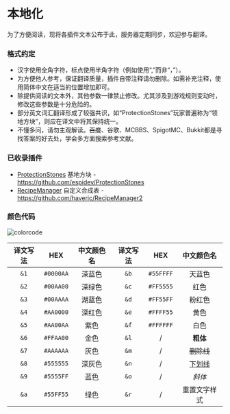 # 本地化

为了方便阅读，现将各插件文本公布于此，服务器定期同步，欢迎参与翻译。

### 格式约定

* 汉字使用全角字符，标点使用半角字符（例如使用“,”而非“，”）。
* 为方便他人参考，保证翻译质量，插件自带注释请勿删除。如需补充注释，使用简体中文在适当的位置增加即可。
* 除提供阅读的文本外，其他参数一律禁止修改。尤其涉及到游戏规则变动时，修改这些参数是十分危险的。
* 部分英文词汇翻译形成了较强共识，如“ProtectionStones”玩家普遍称为“领地方块”，则应在译文中将其保持统一。
* 不懂多问，请勿主观解读。~~百度~~、谷歌、MCBBS、SpigotMC、Bukkit都是寻找答案的好去处，学会多方面搜索参考文献。

### 已收录插件

* [ProtectionStones](https://www.spigotmc.org/resources/61797) 基地方块 - https://github.com/espidev/ProtectionStones
* [RecipeManager](https://dev.bukkit.org/projects/recipemanager) 自定义合成表 - https://github.com/haveric/RecipeManager2

### 颜色代码

![colorcode](https://i.loli.net/2020/06/02/QkfI5aGURnO8jzb.png "颜色代码")

译文写法|HEX|中文颜色名|译文写法|HEX|中文颜色名
:--:|:--:|:--:|:--:|:--:|:--:
`&1`|`#0000AA`|深蓝色|`&b`|`#55FFFF`|天蓝色
`&2`|`#00AA00`|深绿色|`&c`|`#FF5555`|红色
`&3`|`#00AAAA`|湖蓝色|`&d`|`#FF55FF`|粉红色
`&4`|`#AA0000`|深红色|`&e`|`#FFFF55`|黄色
`&5`|`#AA00AA`|紫色|`&f`|`#FFFFFF`|白色
`&6`|`#FFAA00`|金色|`&l`|/|**粗体**
`&7`|`#AAAAAA`|灰色|`&m`|/|~~删除线~~
`&8`|`#555555`|深灰色|`&n`|/|<u>下划线</u>
`&9`|`#5555FF`|蓝色|`&o`|/|*斜体*
`&a`|`#55FF55`|绿色|`&r`|/|重置文字样式
